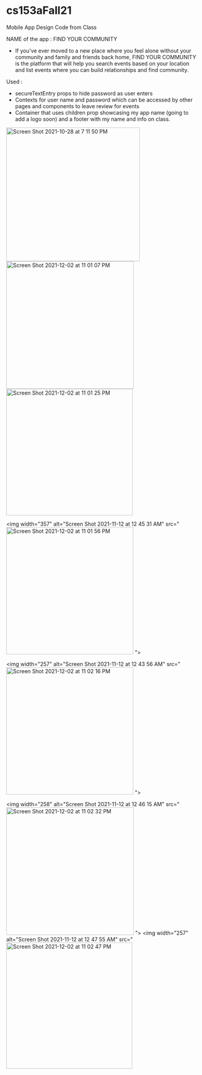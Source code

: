 
# cs153aFall21
Mobile App Design Code from Class


NAME of the  app : FIND YOUR COMMUNITY 
- If you've ever moved to a new place where you feel alone without your community and family and friends back home, FIND YOUR COMMUNITY is the platform that will help you search events based on your location and list events where you can build relationships and find community. 

Used : 
- secureTextEntry props to hide password as user enters 
- Contexts for user name and password which can be accessed by other pages and components to leave review for events 
- Container that uses children prop showcasing my app name (going to add a logo soon) and a footer with my name and info on class.


<img width="354" alt="Screen Shot 2021-10-28 at 7 11 50 PM" src=""><img width="338" alt="Screen Shot 2021-12-02 at 11 01 07 PM" src="https://user-images.githubusercontent.com/44778751/144543169-25fbdba5-0855-44c7-b18f-45e7a029fc82.png">
<img width="335" alt="Screen Shot 2021-12-02 at 11 01 25 PM" src="https://user-images.githubusercontent.com/44778751/144543193-69dfd4f0-05e3-4675-9e64-a3bc51a1f304.png">

<img width="357" alt="Screen Shot 2021-11-12 at 12 45 31 AM" src="<img width="337" alt="Screen Shot 2021-12-02 at 11 01 56 PM" src="https://user-images.githubusercontent.com/44778751/144543226-62faf96d-f9e6-4c89-bd55-99a9b00181c9.png">
">

<img width="257" alt="Screen Shot 2021-11-12 at 12 43 56 AM" src="<img width="337" alt="Screen Shot 2021-12-02 at 11 02 16 PM" src="https://user-images.githubusercontent.com/44778751/144543243-ae60b4b4-7617-4a91-a688-18c9fd6ce38a.png">
">

<img width="258" alt="Screen Shot 2021-11-12 at 12 46 15 AM" src="<img width="338" alt="Screen Shot 2021-12-02 at 11 02 32 PM" src="https://user-images.githubusercontent.com/44778751/144543271-546bfac0-1f5e-4b56-bf35-15e875a10269.png">
">
<img width="257" alt="Screen Shot 2021-11-12 at 12 47 55 AM" src="<img width="334" alt="Screen Shot 2021-12-02 at 11 02 47 PM" src="https://user-images.githubusercontent.com/44778751/144543300-79e26b34-7891-48e0-b730-db6270b9279c.png">

